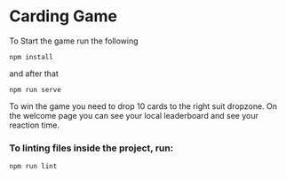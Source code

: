 # Carding Game
To Start the game run the following
```
npm install
```
and after that
```
npm run serve
```

To win the game you need to drop 10 cards to the right suit dropzone.
On the welcome page you can see your local leaderboard and see your reaction time.

### To linting files inside the project, run:
```
npm run lint
```
